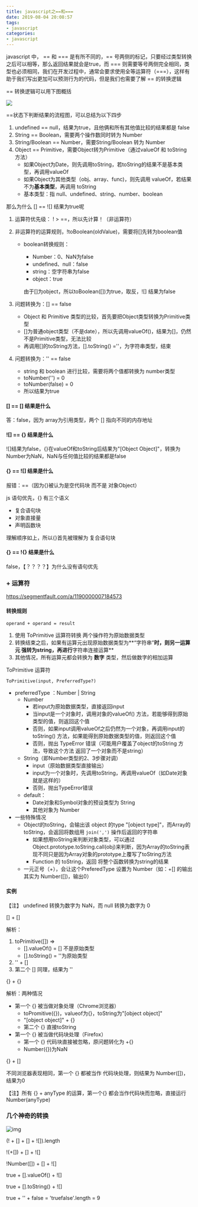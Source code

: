 ```yaml
---
title: javascript之==和===
date: 2019-08-04 20:08:57
tags:
- javascript
categories:
- javascript
---
```


javascript 中， == 和 === 是有所不同的，== 号两侧的标记，只要经过类型转换之后可以相等，那么返回结果就会是true，而 === 则需要等号两侧完全相同，类型也必须相同，我们在开发过程中，通常会要求使用全等运算符（===），这样有助于我们写出更加可以预测行为的代码，但是我们也需要了解 == 的转换逻辑

== 转换逻辑可以用下图概括

![](http://ww1.sinaimg.cn/large/8ac7964fly1g5nxa2ogutj20rx0buglx.jpg)

==状态下判断结果的流程图，可以总结为以下四步

1. undefined == null，结果为true，且他俩和所有其他值比较的结果都是 false
2. String == Boolean，需要两个操作数同时转为 Number
3. String/Boolean == Number，需要String/Boolean 转为 Number
4. Object == Primitive，需要Object转为Primitive（通过valueOf 和 toString 方法）
   - 如果Object为Date，则先调用toString，若toString的结果不是基本类型，再调用valueOf
   - 如果Object为其他类型（obj、array、func)，则先调用 valueOf，若结果不为**基本类型**，再调用 toString
   - 基本类型：指 null、undefined、string、number、boolean



那么为什么 [] == ![] 结果为true呢

1. 运算符优先级： ! > ==，所以先计算！（非运算符）

2. 非运算符的运算规则，!toBoolean(oldValue)，需要将[]先转为boolean值

   - boolean转换规则：

     - Number：0、NaN为false
     - undefined、null：false
     - string：空字符串为false
     - object：true

     由于[]为object，所以toBoolean([])为true，取反，![] 结果为false

3. 问题转换为：[] == false

   - Object 和 Primitive 类型的比较，首先要把Object类型转换为Primitive类型
   - []为普通object类型（不是date），所以先调用valueOf()，结果为[]，仍然不是Primitive类型，无法比较
   - 再调用[]的toString方法，[].toString() =''，为字符串类型，结束

4. 问题转换为：'' == false

   - string 和 boolean 进行比较，需要将两个值都转换为 number类型
   - toNumber('') = 0
   - toNumber(false) = 0
   - 所以结果为true

#### [] == [] 结果是什么

答：false，因为 array为引用类型，两个 [] 指向不同的内存地址

#### ![] == {} 结果是什么

![]结果为false，{}在valueOf和toString后结果为"[Object Object]"，转换为Number为NaN，NaN与任何值比较的结果都是false

#### {} == ![] 结果是什么

报错：==（因为{}被认为是空代码块 而不是 对象Object）

js 语句优先，{} 有三个语义

- 复合语句块
- 对象直接量
- 声明函数块

理解顺序如上，所以{}首先被理解为 复合语句块

#### {} == !{} 结果是什么

false，【？？？？】为什么没有语句优先

### + 运算符

https://segmentfault.com/a/1190000007184573

#### 转换规则

```
operand + operand = result
```

1. 使用 ToPrimitive 运算符转换 两个操作符为原始数据类型
2. 转换结束之后，如果有运算元出现原始数据类型为**“字符串”**时，则另一运算元 强转为string，再进行**字符串连接运算**
3. 其他情况，所有运算元都会转换为 **数字** 类型，然后做数字的相加运算

ToPrimitive 运算符

`ToPrimitive(input, PreferredType?)`

- preferredType ：Number | String
  - Number
    - 若input为原始数据类型，直接返回input
    - 当input是一个对象时，调用对象的valueOf() 方法，若能够得到原始类型的值，则返回这个值
    - 否则，如果input调用valueOf之后仍然为一个对象，再调用input的toString() 方法，如果能得到原始数据类型的值，则返回这个值
    - 否则，抛出 TypeError 错误（可能用户覆盖了object的toString 方法，导致这个方法 返回了一个对象而不是string）
  - String（即Number类型的2、3步骤对调）
    - input（原始数据类型直接输出）
    - input为一个对象时，先调用toString，再调用valueOf（如Date对象就是这样的）
    - 否则，抛出TypeError错误
  - default：
    - Date对象和Symbol对象的预设类型为 String
    - 其他对象为 Number
- 一些特殊情况
  - Object的toString，会输出该 object 的type "[object type]"，而Array的toString，会返回将数组用 `join(',')` 操作后返回的字符串
    - 如果想用toString来判断对象类型，可以通过 Object.prototype.toString.call(obj)来判断，因为Array的toString表现不同只是因为Array对象的prototype上覆写了toString方法
    - Function 的 toString，返回 将整个函数转换为string的结果
  - 一元正号（+），会让这个PreferedType 设置为 Number（如：+[] 的输出其实为 Number([])，输出0）

#### 实例

【注】 undefined 转换为数字为 NaN，而 null 转换为数字为 0

[] + []

解析：

1. toPrimitive([]) => 
   - [].valueOf() = [] 不是原始类型
   - [].toString() = ''为原始类型
2. '' + []
3. 第二个 [] 同理，结果为 ''

{} + {}

解析：两种情况

- 第一个 {} 被当做对象处理（Chrome浏览器）
  - toPromitive({})，valueof为{}，toString为"[object object]"
  - "[object object]" + {}
  - 第二个 {} 直接toString
- 第一个 {} 被当做代码块处理（Firefox）
  - 第一个 {} 代码块直接被忽略，原问题转化为 +{}
  - Number({})为NaN

{} + []

不同浏览器表现相同，第一个 {} 都被当作 代码块处理，则结果为 Number([])，结果为0

【注】所有 {} + anyType 的运算，第一个{} 都会当作代码块而忽略，直接运行 Number(anyType)

### 几个神奇的转换

![img](https://pic3.zhimg.com/v2-c6abab0936a5e136e306123d6d7036d3_b.jpg)

(! + [] + [] + ![]).length

!(+[]) + [] + ![]

!Number([]) + [] + ![]

true + [].valueOf() + ![]

true + [].toString() + ![]

true + '' + false = 'truefalse'.length = 9